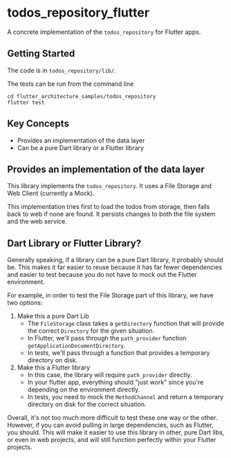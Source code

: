 # todos_repository_flutter

A concrete implementation of the `todos_repository` for Flutter apps.

## Getting Started

The code is in `todos_repository/lib/`.

The tests can be run from the command line

```
cd flutter_architecture_samples/todos_repository
flutter test
```

## Key Concepts

  * Provides an implementation of the data layer
  * Can be a pure Dart library or a Flutter library

## Provides an implementation of the data layer

This library implements the `todos_repository`. It uses a File Storage and Web Client (currently a Mock).

This implementation tries first to load the todos from storage, then falls back to web if none are found. It persists changes to both the file system and the web service.

## Dart Library or Flutter Library?

Generally speaking, if a library can be a pure Dart library, it probably should be. This makes it far easier to reuse because it has far fewer dependencies and easier to test because you do not have to mock out the Flutter environment.

For example, in order to test the File Storage part of this library, we have two options:

  1. Make this a pure Dart Lib
     - The `FileStorage` class takes a `getDirectory` function that will provide the correct `Directory` for the given situation.
     - In Flutter, we'll pass through the `path_provider` function `getApplicationDocumentDirectory`.
     - In tests, we'll pass through a function that provides a temporary directory on disk.
  2. Make this a Flutter library
      - In this case, the library will require `path_provider` directly.
      - In your flutter app, everything should "just work" since you're depending on the environment directly.
      - In tests, you need to mock the `MethodChannel` and return a temporary directory on disk for the correct situation.

Overall, it's not too much more difficult to test these one way or the other. However, if you can avoid pulling in large dependencies, such as Flutter, you should. This will make it easier to use this library in other, pure Dart libs, or even in web projects, and will still function perfectly within your Flutter projects.
